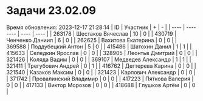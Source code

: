 # Задачи 23.02.09
Время обновления: 2023-12-17 21:28:14
| ID   | Участник | +    | -    |
| ---- | -------- | ---- | ---- |
| 263178 | Шестаков Вячеслав | 10 | 0 |
| 430719 | Ченченко Даниил | 6 | 0 |
| 262625 | Вахитова Екатерина | 0 | 0 |
| 369588 | Поддубецкий Антон | 5 | 0 |
| 415486 | Шатохин Данил | 1 | 1 |
| 415633 | Селедкин Ярослав | 0 | 0 |
| 328905 | Леонтьв Дмитрий | 0 | 0 |
| 321426 | Коляда Вадим | 0 | 0 |
| 369107 | Медведев Александр | 1 | 1 |
| 321411 | Трегубович Андрей | 0 | 1 |
| 416762 | Дегтерева Карина | 0 | 0 |
| 321540 | Казаков Максим | 0 | 0 |
| 321423 | Карпович Александр | 0 | 0 |
| 371742 | Провалинский Владимир | 0 | 0 |
| 417223 | Пяткова Валерия | 0 | 0 |
| 417133 | Виктор Морозов | 0 | 0 |
| 418688 | Глушков Артём | 0 | 0 |
